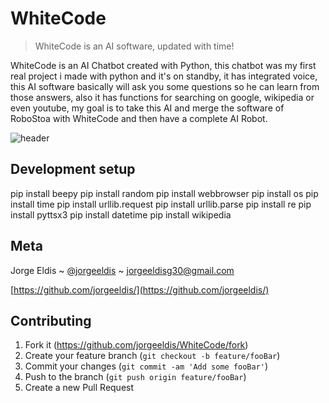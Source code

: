 # WhiteCode

> WhiteCode is an AI software, updated with time!

WhiteCode is an AI Chatbot created with Python, this chatbot was my first real project i made with python and it's on standby, it has integrated voice, this AI software basically will ask you some questions so he can learn from those answers, also it has functions for searching on google, wikipedia or even youtube, my goal is to take this AI and merge the software of RoboStoa with WhiteCode and then have a complete AI Robot.

![header](https://user-images.githubusercontent.com/73083341/129433523-8e9fb333-faaa-4f23-b7ad-7d1cb02764d3.png)

## Development setup

pip install beepy
pip install random
pip install webbrowser
pip install os
pip install time
pip install urllib.request
pip install urllib.parse
pip install re
pip install pyttsx3
pip install datetime
pip install wikipedia

## Meta

Jorge Eldis ~ [@jorgeeldis](https://twitter.com/jorgeeldis) ~ jorgeeldisg30@gmail.com

[https://github.com/jorgeeldis/](https://github.com/jorgeeldis/)

## Contributing

1. Fork it (<https://github.com/jorgeeldis/WhiteCode/fork>)
2. Create your feature branch (`git checkout -b feature/fooBar`)
3. Commit your changes (`git commit -am 'Add some fooBar'`)
4. Push to the branch (`git push origin feature/fooBar`)
5. Create a new Pull Request
